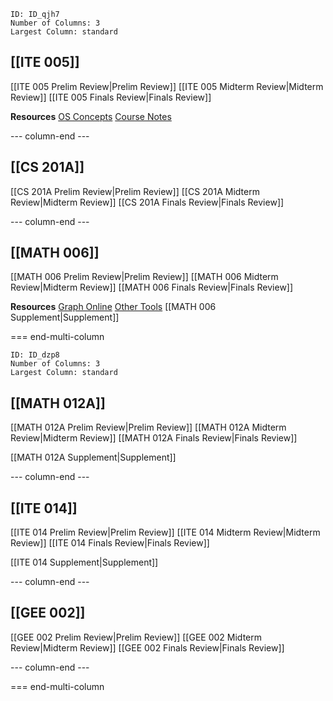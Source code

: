 
```start-multi-column
ID: ID_qjh7
Number of Columns: 3
Largest Column: standard
```

## [[ITE 005]]
[[ITE 005 Prelim Review|Prelim Review]]
[[ITE 005 Midterm Review|Midterm Review]]
[[ITE 005 Finals Review|Finals Review]]

**Resources**
[OS Concepts](https://codex.cs.yale.edu/avi/os-book/OS10/index.html)
[Course Notes](https://www.cs.uic.edu/~jbell/CourseNotes/OperatingSystems/)

--- column-end ---

## [[CS 201A]]
[[CS 201A Prelim Review|Prelim Review]]
[[CS 201A Midterm Review|Midterm Review]]
[[CS 201A Finals Review|Finals Review]]

--- column-end ---

## [[MATH 006]]
[[MATH 006 Prelim Review|Prelim Review]]
[[MATH 006 Midterm Review|Midterm Review]]
[[MATH 006 Finals Review|Finals Review]]

**Resources**
[Graph Online](https://graphonline.ru/en/)
[Other Tools](https://math.stackexchange.com/questions/13841/online-tool-for-making-graphs-vertices-and-edges)
[[MATH 006 Supplement|Supplement]]

=== end-multi-column


```start-multi-column
ID: ID_dzp8
Number of Columns: 3
Largest Column: standard
```

## [[MATH 012A]]
[[MATH 012A Prelim Review|Prelim Review]]
[[MATH 012A Midterm Review|Midterm Review]]
[[MATH 012A Finals Review|Finals Review]]

[[MATH 012A Supplement|Supplement]]

--- column-end ---

## [[ITE 014]]
[[ITE 014 Prelim Review|Prelim Review]]
[[ITE 014 Midterm Review|Midterm Review]]
[[ITE 014 Finals Review|Finals Review]]

[[ITE 014 Supplement|Supplement]]

--- column-end ---

## [[GEE 002]]
[[GEE 002 Prelim Review|Prelim Review]]
[[GEE 002 Midterm Review|Midterm Review]]
[[GEE 002 Finals Review|Finals Review]]

--- column-end ---

=== end-multi-column

